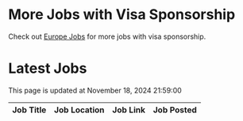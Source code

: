 # More Jobs with Visa Sponsorship

Check out [Europe Jobs](https://github.com/sureshparimi/europejobs#latest-jobs) for more jobs with visa sponsorship.

# Latest Jobs

This page is updated at November 18, 2024 21:59:00

| Job Title | Job Location | Job Link | Job Posted |
| --- | --- | --- | --- |

